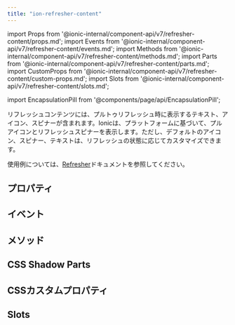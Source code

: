 ```yaml
---
title: "ion-refresher-content"
---
```

import Props from '@ionic-internal/component-api/v7/refresher-content/props.md';
import Events from '@ionic-internal/component-api/v7/refresher-content/events.md';
import Methods from '@ionic-internal/component-api/v7/refresher-content/methods.md';
import Parts from '@ionic-internal/component-api/v7/refresher-content/parts.md';
import CustomProps from '@ionic-internal/component-api/v7/refresher-content/custom-props.md';
import Slots from '@ionic-internal/component-api/v7/refresher-content/slots.md';

import EncapsulationPill from '@components/page/api/EncapsulationPill';


リフレッシュコンテンツには、プルトゥリフレッシュ時に表示するテキスト、アイコン、スピナーが含まれます。Ionicは、プラットフォームに基づいて、プルアイコンとリフレッシュスピナーを表示します。ただし、デフォルトのアイコン、スピナー、テキストは、リフレッシュの状態に応じてカスタマイズできます。

使用例については、[Refresher](/docs/api/refresher)ドキュメントを参照してください。


## プロパティ
<Props />

## イベント
<Events />

## メソッド
<Methods />

## CSS Shadow Parts
<Parts />

## CSSカスタムプロパティ
<CustomProps />

## Slots
<Slots />
